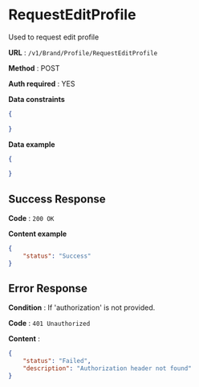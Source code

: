 # RequestEditProfile

Used to request edit profile

**URL** : `/v1/Brand/Profile/RequestEditProfile`

**Method** : POST

**Auth required** : YES

**Data constraints**

```json
{
  
}
```

**Data example**

```json
{
  
}
```

## Success Response

**Code** : `200 OK`

**Content example**

```json
{
    "status": "Success"
}
```

## Error Response

**Condition** : If 'authorization' is not provided.

**Code** : `401 Unauthorized`

**Content** :

```json
{
	"status": "Failed",
	"description": "Authorization header not found"
}
```
